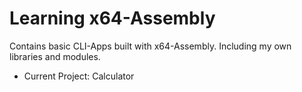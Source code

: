 # Learning x64-Assembly

Contains basic CLI-Apps built with x64-Assembly. Including my own libraries and modules.
- Current Project: Calculator

